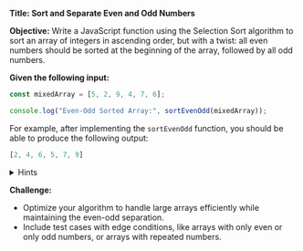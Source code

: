 **Title: Sort and Separate Even and Odd Numbers**

**Objective:**
Write a JavaScript function using the Selection Sort algorithm to sort an array of integers in ascending order, but with a twist: all even numbers should be sorted at the beginning of the array, followed by all odd numbers.

**Given the following input:**

```javascript
const mixedArray = [5, 2, 9, 4, 7, 6];

console.log("Even-Odd Sorted Array:", sortEvenOdd(mixedArray));
```

For example, after implementing the `sortEvenOdd` function, you should be able to produce the following output:
```javascript
[2, 4, 6, 5, 7, 9]
```

<details>
<summary>Hints</summary>

1. Define a function `sortEvenOdd(arr)` that takes an array `arr`.
2. Modify the Selection Sort logic to prioritize even numbers over odd numbers during sorting.
3. For each position in the array, first find the smallest even number from the unsorted part and place it in the current position.
4. After sorting all even numbers, follow a similar approach for the remaining odd numbers.
5. The final array should have all even numbers at the beginning in ascending order, followed by all odd numbers in ascending order.
6. Test your function with `mixedArray` to verify it correctly sorts even and odd numbers.

Remember, the key is to alter the standard Selection Sort comparison to consider the parity (even or odd) of the numbers.

</details>

**Challenge:**

- Optimize your algorithm to handle large arrays efficiently while maintaining the even-odd separation.
- Include test cases with edge conditions, like arrays with only even or only odd numbers, or arrays with repeated numbers.